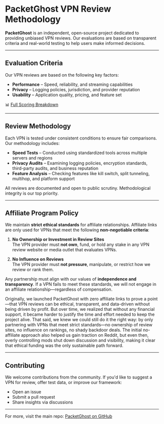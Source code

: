 # PacketGhost VPN Review Methodology

**PacketGhost** is an independent, open-source project dedicated to providing unbiased VPN reviews. Our evaluations are based on transparent criteria and real-world testing to help users make informed decisions.

---

## Evaluation Criteria

Our VPN reviews are based on the following key factors:

- **Performance** – Speed, reliability, and streaming capabilities
- **Privacy** – Logging policies, jurisdiction, and provider reputation
- **Usability** – Application quality, pricing, and feature set

📊 [Full Scoring Breakdown](https://docs.google.com/spreadsheets/d/1dSp2FwR8umbc4NKianmHcmLv5-J_y2HKO-wXw8qu9x0/edit?usp=sharing)

---

## Review Methodology

Each VPN is tested under consistent conditions to ensure fair comparisons. Our methodology includes:

- **Speed Tests** – Conducted using standardized tools across multiple servers and regions
- **Privacy Audits** – Examining logging policies, encryption standards, third-party audits, and business reputation
- **Feature Analysis** – Checking features like kill switch, split tunneling, multihop, and platform support

All reviews are documented and open to public scrutiny. Methodological integrity is our top priority.

---

## Affiliate Program Policy

We maintain **strict ethical standards** for affiliate relationships. Affiliate links are only used for VPNs that meet the following **non-negotiable criteria**:

1. **No Ownership or Investment in Review Sites**  
   The VPN provider must **not own**, fund, or hold any stake in any VPN review website or media outlet that evaluates VPNs.

2. **No Influence on Reviews**  
   The VPN provider must **not pressure**, manipulate, or restrict how we review or rank them.

Any partnership must align with our values of **independence and transparency**. If a VPN fails to meet these standards, we will not engage in an affiliate relationship—regardless of compensation.

Originally, we launched PacketGhost with zero affiliate links to prove a point—that VPN reviews can be ethical, transparent, and data-driven without being driven by profit. But over time, we realized that without any financial support, it became harder to justify the time and effort needed to keep the project alive. That said, we knew we could still do it the right way: by only partnering with VPNs that meet strict standards—no ownership of review sites, no influence on rankings, no shady backdoor deals. The initial no-affiliate approach also helped us gain traction on Reddit, but even then, overly controlling mods shut down discussion and visibility, making it clear that ethical funding was the only sustainable path forward.

---

## Contributing

We welcome contributions from the community. If you'd like to suggest a VPN for review, offer test data, or improve our framework:

- Open an issue
- Submit a pull request
- Share insights via discussions

---

For more, visit the main repo: [PacketGhost on GitHub](https://github.com/packetghostyt/packetghostyt)
